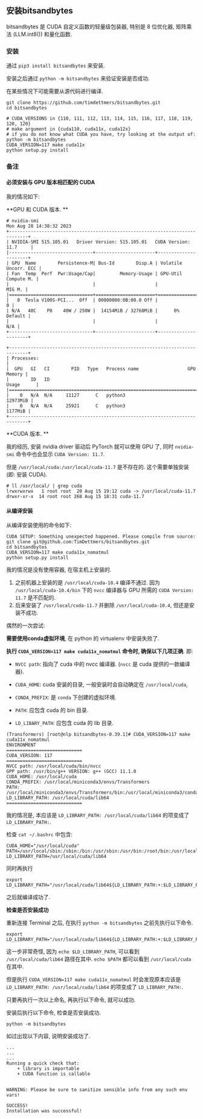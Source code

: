 ## 安装bitsandbytes


bitsandbytes 是 CUDA 自定义函数的轻量级包装器, 特别是 8 位优化器, 矩阵乘法 (LLM.int8()) 和量化函数.



### 安装

通过 `pip3 install bitsandbytes` 来安装. 

安装之后通过 `python -m bitsandbytes` 来验证安装是否成功. 



在某些情况下可能需要从源代码进行编译. 

```text
git clone https://github.com/timdettmers/bitsandbytes.git
cd bitsandbytes

# CUDA_VERSIONS in {110, 111, 112, 113, 114, 115, 116, 117, 118, 119, 120, 120}
# make argument in {cuda110, cuda11x, cuda12x}
# if you do not know what CUDA you have, try looking at the output of: python -m bitsandbytes
CUDA_VERSION=117 make cuda11x
python setup.py install
```





### 备注



#### 必须安装与 GPU 版本相匹配的 CUDA

我的情况如下: 



**GPU 和 CUDA 版本. **

```text
# nvidia-smi
Mon Aug 28 14:38:32 2023       
+-----------------------------------------------------------------------------+
| NVIDIA-SMI 515.105.01   Driver Version: 515.105.01   CUDA Version: 11.7     |
|-------------------------------+----------------------+----------------------+
| GPU  Name        Persistence-M| Bus-Id        Disp.A | Volatile Uncorr. ECC |
| Fan  Temp  Perf  Pwr:Usage/Cap|         Memory-Usage | GPU-Util  Compute M. |
|                               |                      |               MIG M. |
|===============================+======================+======================|
|   0  Tesla V100S-PCI...  Off  | 00000000:0B:00.0 Off |                    0 |
| N/A   48C    P0    40W / 250W |  14154MiB / 32768MiB |      0%      Default |
|                               |                      |                  N/A |
+-------------------------------+----------------------+----------------------+
                                                                               
+-----------------------------------------------------------------------------+
| Processes:                                                                  |
|  GPU   GI   CI        PID   Type   Process name                  GPU Memory |
|        ID   ID                                                   Usage      |
|=============================================================================|
|    0   N/A  N/A     11127      C   python3                         12973MiB |
|    0   N/A  N/A     25921      C   python3                          1177MiB |
+-----------------------------------------------------------------------------+
```



**CUDA 版本. **

我的经历, 安装 nvidia driver 驱动后 PyTorch 就可以使用 GPU 了, 同时 `nvidia-smi` 命令中也会显示 `CUDA Version: 11.7`. 

但是 `/usr/local/cuda:/usr/local/cuda-11.7` 是不存在的. 这个需要单独安装 (即: 安装 CUDA). 

```text
# ll /usr/local/ | grep cuda
lrwxrwxrwx   1 root root  20 Aug 15 19:12 cuda -> /usr/local/cuda-11.7
drwxr-xr-x  14 root root 268 Aug 15 18:31 cuda-11.7
```







#### 从编译安装



从编译安装使用的命令如下: 

```
CUDA SETUP: Something unexpected happened. Please compile from source:
git clone git@github.com:TimDettmers/bitsandbytes.git
cd bitsandbytes
CUDA_VERSION=117 make cuda11x_nomatmul
python setup.py install
```



我的情况是没有使用容器, 在宿主机上安装的. 



1. 之前机器上安装的是 `/usr/local/cuda-10.4` 编译不通过. 因为 `/usr/local/cuda-10.4/bin` 下的 `nvcc` 编译器与 GPU 所需的 `CUDA Version: 11.7` 是不匹配的. 
2. 后来安装了 `/usr/local/cuda-11.7` 并删除 `/usr/local/cuda-10.4`, 但还是安装不成功. 



偶然的一次尝试: 

**需要使用conda虚拟环境**, 在 python 的 virtualenv 中安装失败了. 



**执行 `CUDA_VERSION=117 make cuda11x_nomatmul` 命令时, 确保以下几项正确**. 即: 

* `NVCC path`: 指向了 cuda 中的 nvcc 编译器. (`nvcc` 是 cuda 提供的一款编译器). 

* `CUDA_HOME`: cuda 安装的目录, 一般安装时会自动确定在 `/usr/local/cuda`, 

* `CONDA_PREFIX`: 是 `conda` 下创建的虚拟环境. 

* `PATH`: 应包含 cuda 的 bin 目录. 

* `LD_LIBARY_PATH`: 应包含 cuda 的 lib 目录. 



```
(Transformers) [root@nlp bitsandbytes-0.39.1]# CUDA_VERSION=117 make cuda11x_nomatmul
ENVIRONMENT
============================
CUDA_VERSION: 117
============================
NVCC path: /usr/local/cuda/bin/nvcc
GPP path: /usr/bin/g++ VERSION: g++ (GCC) 11.1.0
CUDA_HOME: /usr/local/cuda
CONDA_PREFIX: /usr/local/miniconda3/envs/Transformers
PATH: /usr/local/miniconda3/envs/Transformers/bin:/usr/local/miniconda3/condabin:/usr/local/sbin:/sbin:/bin:/usr/sbin:/usr/bin:/root/bin:/usr/local/cuda/bin:/root/bin
LD_LIBRARY_PATH: /usr/local/cuda/lib64
============================
```



我的情况是, 本应该是 `LD_LIBRARY_PATH: /usr/local/cuda/lib64` 的项变成了 `LD_LIBRARY_PATH:`. 

检查 `cat ~/.bashrc` 中包含: 

```text
CUDA_HOME="/usr/local/cuda"
PATH=/usr/local/sbin:/sbin:/bin:/usr/sbin:/usr/bin:/root/bin:/usr/local/miniconda3/bin:/usr/local/cuda/bin
LD_LIBRARY_PATH=/usr/local/cuda/lib64
```

同时再执行 

```text
export LD_LIBRARY_PATH="/usr/local/cuda/lib64${LD_LIBRARY_PATH:+:$LD_LIBRARY_PATH}"
```

之后就编译成功了. 







**检查是否安装成功**



重新连接 Terminal 之后, 在执行 `python -m bitsandbytes` 之前先执行以下命令. 

```text
export LD_LIBRARY_PATH="/usr/local/cuda/lib64${LD_LIBRARY_PATH:+:$LD_LIBRARY_PATH}"
```

这一步非常奇怪, 因为 `echo $LD_LIBRARY_PATH`, 可以看到 `/usr/local/cuda/lib64` 路径在其中.  `echo $PATH` 都可以看到 `/usr/local/cuda` 在其中. 

但是执行 `CUDA_VERSION=117 make cuda11x_nomatmul` 时会发现原本应该是 `LD_LIBRARY_PATH: /usr/local/cuda/lib64` 的项变成了 `LD_LIBRARY_PATH:`. 

只要再执行一次以上命名, 再执行以下命令, 就可以成功. 



安装后执行以下命令, 检查是否安装成功. 

```
python -m bitsandbytes
```

如过出现以下内容, 说明安装成功了. 

```text
...
...
...
Running a quick check that:
    + library is importable
    + CUDA function is callable


WARNING: Please be sure to sanitize sensible info from any such env vars!

SUCCESS!
Installation was successful!
```

